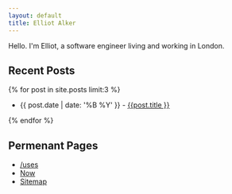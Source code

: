 ```yaml
---
layout: default
title: Elliot Alker
---
```


Hello. I'm Elliot, a software engineer living and working in London. 

## Recent Posts 

{% for post in site.posts limit:3 %}
<ul>
    <li>{{ post.date | date: '%B %Y' }} - <a href="{{ post.url }}"> {{post.title }}</a></li>
</ul>
{% endfor %}

## Permenant Pages

- [/uses](uses)
- [Now](now)
- [Sitemap](sitemap)